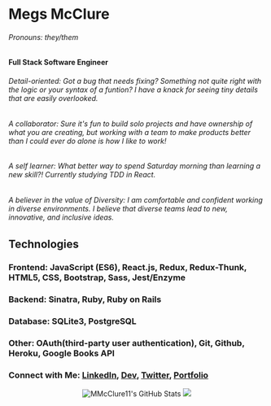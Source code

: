 <!--
**MMcClure11/MMcClure11** is a ✨ _special_ ✨ repository because its `README.md` (this file) appears on your GitHub profile.

Here are some ideas to get you started:

- 🔭 I’m currently working on ...
- 🌱 I’m currently learning ...
- 👯 I’m looking to collaborate on ...
- 🤔 I’m looking for help with ...
- 💬 Ask me about ...
- 📫 How to reach me: ...
- 😄 Pronouns: ...
- ⚡ Fun fact: ...
-->

# Megs McClure
###### Pronouns: they/them
**Full Stack Software Engineer** 

###### Detail-oriented: Got a bug that needs fixing? Something not quite right with the logic or your syntax of a funtion? I have a knack for seeing tiny details that are easily overlooked.
###### A collaborator: Sure it's fun to build solo projects and have ownership of what you are creating, but working with a team to make products better than I could ever do alone is how I like to work!
###### A self learner: What better way to spend Saturday morning than learning a new skill?! Currently studying TDD in React.
###### A believer in the value of Diversity: I am comfortable and confident working in diverse environments. I believe that diverse teams lead to new, innovative, and inclusive ideas.
## Technologies
### Frontend: JavaScript (ES6), React.js, Redux, Redux-Thunk, HTML5, CSS, Bootstrap, Sass, Jest/Enzyme
### Backend: Sinatra, Ruby, Ruby on Rails
### Database: SQLite3, PostgreSQL
### Other: OAuth(third-party user authentication), Git, Github, Heroku, Google Books API

###    Connect with Me: [LinkedIn](https://www.linkedin.com/in/megmcclure/), [Dev](https://dev.to/mmcclure11), [Twitter](https://twitter.com/MMcClure0100), [Portfolio](https://mmcclure-portfolio.netlify.app/)
<p align="center">
    <img 
        align = "center space-around"
        alt="MMcClure11's GitHub Stats"
        src="https://github-readme-stats.vercel.app/api?username=MMcClure11&show_icons=true"
    />
    <img 
        align="center space-around"
        src="https://github-readme-stats.vercel.app/api/top-langs/?username=MMcClure11&show_icons=true" 
    />
    </a>
</p>
